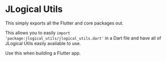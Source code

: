 # JLogical Utils

This simply exports all the Flutter and core packages out.

This allows you to easily `import 'package:jlogical_utils/jlogical_utils.dart'` in a Dart file and
have all of JLogical Utils easily available to use.

Use this when building a Flutter app.